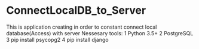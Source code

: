 # ConnectLocalDB_to_Server
This is application creating in order to constant connect local database(Access) with server
Nessesary tools:
    1 Python 3.5+
    2 PostgreSQL
    3 pip install psycopg2
    4 pip install django